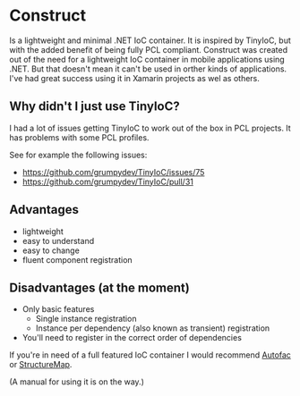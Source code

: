 # Construct
Is a lightweight and minimal .NET IoC container. It is inspired by TinyIoC, but with the added benefit of being fully PCL compliant. Construct was created out of the need for a lightweight IoC container in mobile applications using .NET. But that doesn't mean it can't be used in orther kinds of applications.
I've had great success using it in Xamarin projects as wel as others.

## Why didn't I just use TinyIoC?
I had a lot of issues getting TinyIoC to work out of the box in PCL projects. It has problems with some PCL profiles.

See for example the following issues:
- https://github.com/grumpydev/TinyIoC/issues/75
- https://github.com/grumpydev/TinyIoC/pull/31

## Advantages
- lightweight
- easy to understand
- easy to change
- fluent component registration

## Disadvantages (at the moment)
- Only basic features
  - Single instance registration
  - Instance per dependency (also known as transient) registration
- You'll need to register in the correct order of dependencies

If you're in need of a full featured IoC container I would recommend [Autofac](http://autofac.org/) or [StructureMap](http://docs.structuremap.net/).

(A manual for using it is on the way.)
